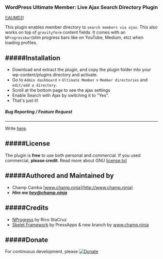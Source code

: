 ### WordPress Ultimate Member: Live Ajax Search Directory Plugin
[![AUMD]](https://raw.githubusercontent.com/champsupertramp/Ajaxify-Ultimatemember-Search-Form/docs/ajaxify-ultimate-member-directory.png)]

This plugin enables member directory to `search members via ajax`. This also works on top of `gravityform` content fields. It comes with an `NProgressbar`(slim progress bars like on YouTube, Medium, etc) when loading profiles. 


#####Installation
------------------
 - Download and extract the plugin, and copy the plugin folder into your wp-content/plugins directory and activate.
 - Go to `Admin dashboard` > `Ultimate Member` > `Member directories` and `edit/add a directory`.
 - Scroll at the bottom page to see the ajax settings 
 - Enable Search with Ajax by switching it to "Yes".
 - That's just it!


##### Bug Reporting / Feature Request
------------------
Write [here](https://github.com/champsupertramp/Ajaxify-Ultimatemember-Search-Form/issues).


#####License
------------------
The plugin is **free** to use both personal and commercial. If you used commercial, **please credit**.
Read more about GNU [license.txt](http://www.gnu.org/licenses/gpl-2.0.txt)


#####Authored and Maintained by
------------------
- Champ Camba [www.champ.ninja](http://www.champ.ninja)
- ***Hire me hey@champ.ninja***


#####Credits
------------------
- [NProgress](https://github.com/rstacruz/nprogress) by Rico StaCruz
- [Skelet Framework](https://github.com/champsupertramp/skelet) by PressApps & new branch by www.champ.ninja


#####Donate
------------------ 
For continuous development, please [![Donate](https://www.paypal.com/en_US/i/btn/btn_donateCC_LG.gif)](https://www.paypal.com/cgi-bin/webscr?cmd=_s-xclick&hosted_button_id=FSCA3GGS7ERDS)
